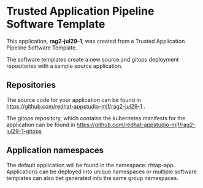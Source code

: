# Trusted Application Pipeline Software Template

This application, **rag2-jul29-1**, was created from a Trusted Application Pipeline Software Template.

The software templates create a new source and gitops deployment repositories with a sample source application. 

## Repositories

The source code for your application can be found in [https://github.com/redhat-appstudio-mjf/rag2-jul29-1 ](https://github.com/redhat-appstudio-mjf/rag2-jul29-1 ).
 
The gitops repository, which contains the kubernetes manifests for the application can be found in 
[https://github.com/redhat-appstudio-mjf/rag2-jul29-1-gitops ](https://github.com/redhat-appstudio-mjf/rag2-jul29-1-gitops ) 

## Application namespaces 

The default application will be found in the namespace: rhtap-app. Applications can be deployed into unique namespaces or multiple software templates can also bet generated into the same group namespaces.  